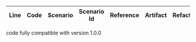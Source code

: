 | Line | Code | Scenario | Scenario Id | Reference | Artifact | Refactoring |   
| :--: | :--- | :------- | :---------: | :-------: | :------- | :---------- |   

code fully compatible with version 1.0.0